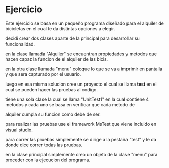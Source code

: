 # Ejercicio

Este ejercicio se basa en un pequeño programa diseñado para el alquiler de bicicletas en el cual te da distintas opciones a elegir.

decidi crear dos clases aparte de la principal para desarrollar su funcionalidad.

en la clase llamada "Alquiler" se encuentran propiedades y metodos que hacen capaz la funcion de el alquiler de las bicis.

en la otra clase llamada "menu" coloque lo que se va a imprimir en pantalla y que sera capturado por el usuario.

luego en esa misma solucion cree un proyecto el cual se llama **test** en el cual se pueden hacer las pruebas al codigo.

tiene una sola clase la cual se llama "UnitTest1" en la cual contiene 4 metodos y cada uno se basa en verificar que cada metodo de 

alquiler cumpla su funcion como debe de ser.

para realizar las pruebas use el framework MsTest que viene incluido en visual studio.

para correr las pruebas simplemente se dirige a la pestaña "test" y le da donde dice correr todas las pruebas.

en la clase principal simplemente creo un objeto de la clase "menu" para proceder con la ejecucion del programa.
